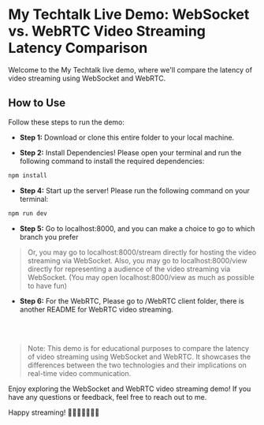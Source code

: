 # My Techtalk Live Demo: WebSocket vs. WebRTC Video Streaming Latency Comparison

Welcome to the My Techtalk live demo, where we'll compare the latency of video streaming using WebSocket and WebRTC.

## How to Use

Follow these steps to run the demo:

- **Step 1:** Download or clone this entire folder to your local machine.


- **Step 2:** Install Dependencies! Please open your terminal and run the following command to install the required dependencies:


```bash
npm install
```

- **Step 4:** Start up the server! Please run the following command on your terminal:
```bash
npm run dev
```


- **Step 5:** Go to localhost:8000, and you can make a choice to go to which branch you prefer

> Or, you may go to localhost:8000/stream directly for hosting the video streaming via WebSocket.
> Also, you may go to localhost:8000/view directly for representing a audience of the video streaming via WebSocket. (You may open localhost:8000/view as much as possible to have fun)

- **Step 6:** For the WebRTC, Please go to /WebRTC client folder, there is another README for WebRTC video streaming.

<br />
<br />

> Note: This demo is for educational purposes to compare the latency of video streaming using WebSocket and WebRTC. It showcases the differences between the two technologies and their implications on real-time video communication.

Enjoy exploring the WebSocket and WebRTC video streaming demo! If you have any questions or feedback, feel free to reach out to me.

Happy streaming! 🚀🚀🚀🚀🚀🚀🚀